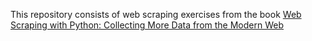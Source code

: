 This repository consists of web scraping exercises from the book [Web Scraping with Python: Collecting More Data from the Modern Web](https://www.amazon.com.br/Web-Scraping-Python-Ryan-Mitchell/dp/1491985577/ref=sr_1_2?adgrpid=1141293947436452&hvadid=71331024008464&hvbmt=bp&hvdev=c&hvlocphy=147064&hvnetw=o&hvqmt=p&hvtargid=kwd-71331514783961%3Aloc-20&hydadcr=5656_13210377&keywords=web+scraping+with+python&qid=1704550221&sr=8-2&ufe=app_do%3Aamzn1.fos.fcd6d665-32ba-4479-9f21-b774e276a678)
